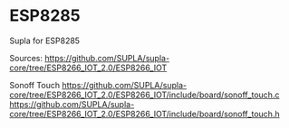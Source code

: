 # ESP8285
Supla for ESP8285

Sources:
https://github.com/SUPLA/supla-core/tree/ESP8266_IOT_2.0/ESP8266_IOT

Sonoff Touch
https://github.com/SUPLA/supla-core/tree/ESP8266_IOT_2.0/ESP8266_IOT/include/board/sonoff_touch.c
https://github.com/SUPLA/supla-core/tree/ESP8266_IOT_2.0/ESP8266_IOT/include/board/sonoff_touch.h
